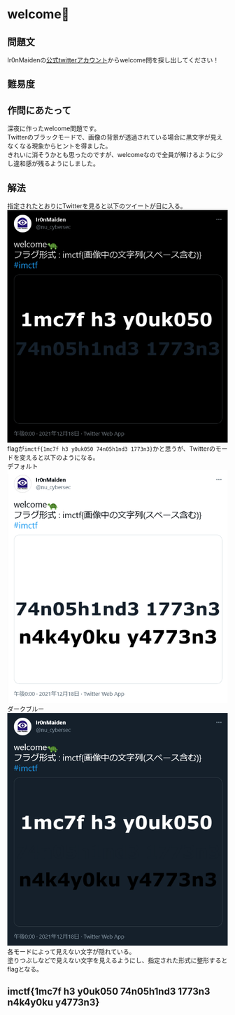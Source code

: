 # welcome🐢

## 問題文
Ir0nMaidenの[公式twitterアカウント](https://twitter.com/nu_cybersec)からwelcome問を探し出してください！  

## 難易度
  

## 作問にあたって
深夜に作ったwelcome問題です。  
Twitterのブラックモードで、画像の背景が透過されている場合に黒文字が見えなくなる現象からヒントを得ました。  
きれいに消そうかとも思ったのですが、welcomeなので全員が解けるように少し違和感が残るようにしました。  

## 解法
指定されたとおりにTwitterを見ると以下のツイートが目に入る。  
![images1.png](images/image1.png)  
flagが`imctf{1mc7f h3 y0uk050 74n05h1nd3 1773n3}`かと思うが、Twitterのモードを変えると以下のようになる。  
デフォルト  
![images2.png](images/image2.png)  
ダークブルー  
![images3.png](images/image3.png)  
各モードによって見えない文字が隠れている。  
塗りつぶしなどで見えない文字を見えるようにし、指定された形式に整形するとflagとなる。  

## imctf{1mc7f h3 y0uk050 74n05h1nd3 1773n3 n4k4y0ku y4773n3}
